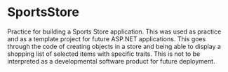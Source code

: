 # SportsStore
Practice for building a Sports Store application. This was used as practice and as a template project for future ASP.NET applications. This goes through the code of creating objects in a store and being able to display a shopping list of selected items with specific traits. This is not to be interpreted as a developmental software product for future deployment.
